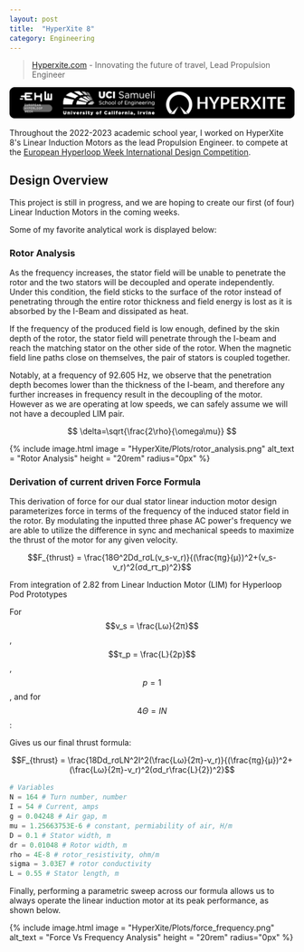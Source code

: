 ```yaml
---
layout: post
title:  "HyperXite 8"
category: Engineering
---
```


> [Hyperxite.com](https://www.hyperxite.com/) - Innovating the future of travel, Lead Propulsion Engineer

![HyperXite Logo](/assets/HyperXite/hx_eng_logo.png)

Throughout the 2022-2023 academic school year, I worked on HyperXite 8's Linear Induction Motors as the lead Propulsion Engineer. to compete at the [European Hyperloop Week International Design Competition](https://hyperloopweek.com/).

<!--more-->

## Design Overview

This project is still in progress, and we are hoping to create our first (of four) Linear Induction Motors in the coming weeks.

Some of my favorite analytical work is displayed below:

### Rotor Analysis

As the frequency increases, the stator field will be unable to penetrate the rotor and the two stators will be decoupled and operate independently. Under this condition, the field sticks to the surface of the rotor instead of penetrating through the entire rotor thickness and field energy is lost as it is absorbed by the I-Beam and dissipated as heat.

If the frequency of the produced field is low enough, defined by the skin depth of the rotor, the stator field will penetrate through the I-beam and reach the matching stator on the other side of the rotor. When the magnetic field line paths close on themselves, the pair of stators is coupled together. 

Notably, at a frequency of 92.605 Hz, we observe that the penetration depth becomes lower than the thickness of the I-beam, and therefore any further increases in frequency result in the decoupling of the motor. However as we are operating at low speeds, we can safely assume we will not have a decoupled LIM pair.


$$ \delta=\sqrt{\frac{2\rho}{\omega\mu}} $$

{% include image.html image = "HyperXite/Plots/rotor_analysis.png" alt_text = "Rotor Analysis" height = "20rem" radius="0px" %}

### Derivation of current driven Force Formula

This derivation of force for our dual stator linear induction motor design parameterizes force in terms of the frequency of the induced stator field in the rotor. By modulating the inputted three phase AC power's frequency we are able to utilize the difference in sync and mechanical speeds to maximize the thrust of the motor for any given velocity.  

$$F_{thrust} = \frac{18Θ^2Dd_rσL(v_s-v_r)}{(\frac{πg}{μ})^2+(v_s-v_r)^2(σd_rτ_p)^2}$$

From integration of 2.82 from Linear Induction Motor (LIM) for Hyperloop Pod Prototypes

For $$v_s = \frac{Lω}{2π}$$, $$τ_p = \frac{L}{2p}$$, $$p = 1$$, and for $$4Θ = IN$$:

Gives us our final thrust formula:

$$F_{thrust} = \frac{18Dd_rσLN^2I^2(\frac{Lω}{2π}-v_r)}{(\frac{πg}{μ})^2+(\frac{Lω}{2π}-v_r)^2(σd_r\frac{L}{2})^2}$$

```python
# Variables
N = 164 # Turn number, number
I = 54 # Current, amps
g = 0.04248 # Air gap, m
mu = 1.25663753E-6 # constant, permiability of air, H/m
D = 0.1 # Stator width, m
dr = 0.01048 # Rotor width, m
rho = 4E-8 # rotor_resistivity, ohm/m
sigma = 3.03E7 # rotor conductivity
L = 0.55 # Stator length, m
```

Finally, performing a parametric sweep across our formula allows us to always operate the linear induction motor at its peak performance, as shown below.

{% include image.html image = "HyperXite/Plots/force_frequency.png" alt_text = "Force Vs Frequency Analysis" height = "20rem" radius="0px" %}
